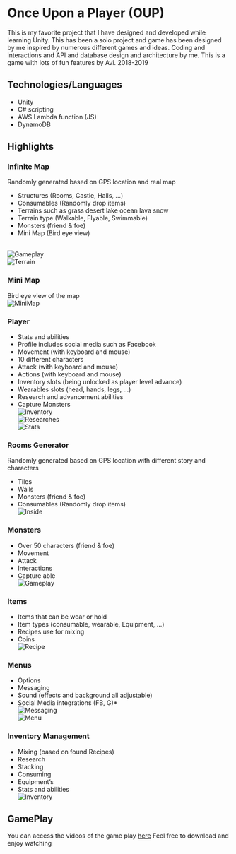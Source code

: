 # Once Upon a Player (OUP)
This is my favorite project that I have designed and developed while learning Unity.
This has been a solo project and game has been designed by me inspired by numerous different games and ideas. Coding and interactions and API and database design and architecture by me.
This is a game with lots of fun features by Avi.
2018-2019


## Technologies/Languages

* Unity 
* C# scripting 
* AWS Lambda function (JS)
* DynamoDB

## Highlights
 
### Infinite Map
Randomly generated based on GPS location and real map 
* Structures (Rooms, Castle, Halls, ...)
* Consumables (Randomly drop items)
* Terrains such as grass desert lake ocean lava snow 
* Terrain type (Walkable, Flyable, Swimmable) 
* Monsters (friend & foe) 
* Mini Map (Bird eye view)

<br>![Gameplay](GithubFiles/Images/Gameplay.png)
<br>![Terrain](GithubFiles/Images/Finalized/Terrain.JPG)

### Mini Map
Bird eye view of the map
<br>![MiniMap](GithubFiles/Images/Finalized/MiniMap.JPG)

### Player	
* Stats and abilities 
* Profile includes social media such as Facebook
* Movement (with keyboard and mouse)
* 10 different characters 
* Attack (with keyboard and mouse)
* Actions (with keyboard and mouse)
* Inventory slots (being unlocked as player level advance)
* Wearables slots (head, hands, legs, …)
* Research and advancement abilities 
* Capture Monsters
<br>![Inventory](GithubFiles/Images/Inevntory.png)
<br>![Researches](GithubFiles/Images/Finalized/Researches.JPG)
<br>![Stats](GithubFiles/Images/Finalized/Stats.JPG)

### Rooms Generator  
Randomly generated based on GPS location with different story and characters
* Tiles
* Walls
* Monsters (friend & foe) 
* Consumables (Randomly drop items)
<br>![Inside](GithubFiles/Images/Finalized/Inside.JPG)

### Monsters 
* Over 50 characters (friend & foe)  
* Movement
* Attack
* Interactions
* Capture able
<br>![Gameplay](GithubFiles/Images/character.png)

### Items
* Items that can be wear or hold
* Item types (consumable, wearable, Equipment, ...)
* Recipes use for mixing 
* Coins
<br>![Recipe](GithubFiles/Images/Finalized/Recipe.JPG)
 
### Menus
* Options
* Messaging 
* Sound (effects and background all adjustable)
* Social Media integrations (FB, G)* 
<br>![Messaging](GithubFiles/Images/Finalized/Messaging.JPG)
<br>![Menu](GithubFiles/Images/Finalized/Menu.JPG)
	
### Inventory Management 
* Mixing (based on found Recipes) 
* Research 
* Stacking
* Consuming 
* Equipment’s 
* Stats and abilities
<br>![Inventory](GithubFiles/Images/Finalized/Inventory.JPG)

## GamePlay
You can access the videos of the game play [here](GithubFiles/GamePlay/)
Feel free to download and enjoy watching
